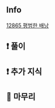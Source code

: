 ## Info

<a href="https://www.acmicpc.net/problem/12865" rel="nofollow">12865 평범한 배낭</a>

## ❗ 풀이


## ❗ 추가 지식


## 🙂 마무리

